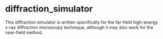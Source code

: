 # diffraction_simulator

This diffraction simulator is written specifically for the far-field high-energy x-ray diffraction microscopy technique, although it may also work for the near-field method.
